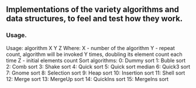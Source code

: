 ## Implementations of the variety algorithms and data structures, to feel and test how they work.

### Usage.
Usage: algorithm X Y Z
Where:
  X - number of the algorithm
  Y - repeat count, algorithm will be invoked Y times, doubling its element count each time
  Z - initial elements count
Sort algorithms:
  0:	Dummy sort
  1:	Buble sort
  2:	Comb sort
  3:	Shake sort
  4:	Quick sort
  5:	Quick sort median
  6:	Quick3 sort
  7:	Gnome sort
  8:	Selection sort
  9:	Heap sort
 10:	Insertion sort
 11:	Shell sort
 12:	Merge sort
 13:	MergeUp sort
 14:	QuickIns sort
 15:	MergeIns sort


